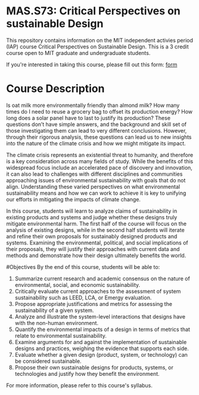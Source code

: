 # MAS.S73: Critical Perspectives on sustainable Design
This repository contains information on the MIT independent activies period (IAP) course Critical Perspectives on Sustainable Design. This is a 3 credit course open to MIT graduate and undergraduate students.

If you're interested in taking this course, please fill out this form:
<a href="https://docs.google.com/forms/d/e/1FAIpQLSdeBnNllv0MZlbGOdv-Pnv_TL7e8PjvJKz8Q6aMbWt-Hqyjpg/viewform?embedded=true">form</a>

# Course Description
Is oat milk more environmentally friendly than almond milk? How many times do I need to reuse a grocery bag to offset its production energy? How long does a solar panel have to last to justify its production? These questions don’t have simple answers, and the background and skill set of those investigating them can lead to very different conclusions. However, through their rigorous analysis, these questions can lead us to new insights into the nature of the climate crisis and how we might mitigate its impact. 

The climate crisis represents an existential threat to humanity, and therefore is a key consideration across many fields of study. While the benefits of this widespread focus include an accelerated pace of discovery and innovation, it can also lead to challenges with different disciplines and communities approaching issues of environmental sustainability with goals that do not align. Understanding these varied perspectives on what environmental sustainability means and how we can work to achieve it is key to unifying our efforts in mitigating the impacts of climate change. 

In this course, students will learn to analyze claims of sustainability in existing products and systems and judge whether these designs truly mitigate environmental harm. The first half of the course will focus on the analysis of existing designs, while in the second half students will iterate and refine their own proposals for sustainably designed products and systems. Examining the environmental, political, and social implications of their proposals, they will justify their approaches with current data and methods and demonstrate how their design ultimately benefits the world.

#Objectives
By the end of this course, students will be able to:
 1. Summarize current research and academic consensus on the nature of environmental, social, and economic sustainability.
 2. Critically evaluate current approaches to the assessment of system sustainability such as LEED, LCA, or Emergy evaluation.
 3. Propose appropriate justifications and metrics for assessing the sustainability of a given system.
4. Analyze and illustrate the system-level interactions that designs have with the non-human environment.
5. Quantify the environmental impacts of a design in terms of metrics that relate to environmental sustainability.
6. Examine arguments for and against the implementation of sustainable designs and practices, weighing the evidence that supports each side. 
7. Evaluate whether a given design (product, system, or technology) can be considered sustainable.
8. Propose their own sustainable designs for products, systems, or technologies and justify how they benefit the environment.

For more information, please refer to this course's syllabus.
